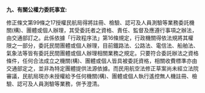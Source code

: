 **九、有關公權力委託事宜:**

修正條文第99條之17授權民航局得將註冊、檢驗、認可及人員測驗等業務委託機關\(構\)、團體或個人辦理，其受委託者之資格、責任、監督及應遵行事項之辦法，由交通部訂之。此係依據「行政程序法」第16條規定，行政機關得依法規將其權限之一部分，委託民間團體或個人辦理，目前鐵路法、公路法、電信法、船舶法、氣象法等皆有委託民間團體或個人辦理相關業務之規定。只要符合委託辦法之資格條件，任何合法成立之機關\(構\)、團體或個人皆具被委託資格，相關收費標準亦由交通部定之，並非為特定團體提供法源依據。而民用航空法修正草案尚未經立法院審議，民航局現亦未授權給予任何機關\(構\)、團體或個人執行遙控無人機註冊、檢驗、認可及人員測驗等業務，併予澄清。

